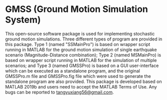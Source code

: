 # GMSS (Ground Motion Simulation System)
This open-source software package is used for implementing stochastic ground motion simulations. Three different types of program are provided in this package. Type 1 (named "SSMainPro") is based on wrapper script running in MATLAB for the ground motion simulation of single earthquake scenario (Magnitude-Distance combination); Type 2 (named MSMainPro) is based on wrapper script running in MATLAB for the simulation of multiple scenarios; and Type 3 (named GMSSPro) is based on a GUI user-interface which can be executed as a standalone program, and the original GMSSPro.m file and GMSSPro.fig file which were used to generate the standalone program are also provided. 
This package is developed based on MATLAB 2019b and users need to accept the MATLAB Terms of Use. Any bugs can be reported to tangyuxiang56@gmail.com.
